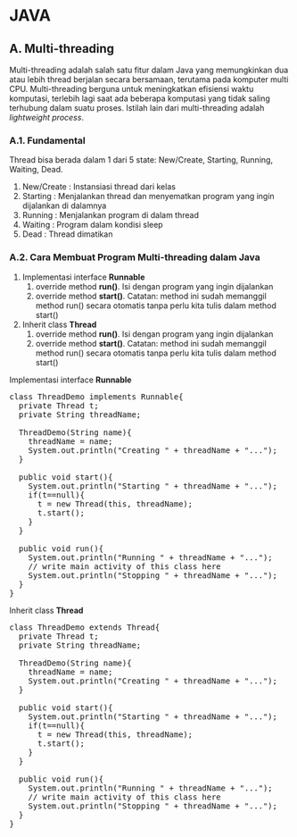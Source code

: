 # JAVA
## A. Multi-threading
Multi-threading adalah salah satu fitur dalam Java yang memungkinkan dua atau lebih thread berjalan secara bersamaan, terutama pada komputer multi CPU. Multi-threading berguna untuk meningkatkan efisiensi waktu komputasi, terlebih lagi saat ada beberapa komputasi yang tidak saling terhubung dalam suatu proses. Istilah lain dari multi-threading adalah <i>lightweight process</i>.

### A.1. Fundamental
Thread bisa berada dalam 1 dari 5 state: New/Create, Starting, Running, Waiting, Dead. 
<ol>
  <li> New/Create : Instansiasi thread dari kelas </li>
  <li> Starting : Menjalankan thread dan menyematkan program yang ingin dijalankan di dalamnya </li>
  <li> Running : Menjalankan program di dalam thread </li>
  <li> Waiting : Program dalam kondisi sleep </li>
  <li> Dead : Thread dimatikan </li>
</ol>

### A.2. Cara Membuat Program Multi-threading dalam Java
<ol>
  <li>Implementasi interface <b>Runnable</b>
    <ol>
      <li>override method <b>run()</b>. Isi dengan program yang ingin dijalankan</li>
      <li>override method <b>start()</b>. Catatan: method ini sudah memanggil method run() secara otomatis tanpa perlu kita tulis dalam method start()</li>
    </ol>
  </li>
  <li>Inherit class <b>Thread</b>
    <ol>
      <li>override method <b>run()</b>. Isi dengan program yang ingin dijalankan</li>
      <li>override method <b>start()</b>. Catatan: method ini sudah memanggil method run() secara otomatis tanpa perlu kita tulis dalam method start()</li>
    </ol>
  </li>
</ol>

Implementasi interface <b>Runnable</b>
<pre>
class ThreadDemo implements Runnable{
  private Thread t;
  private String threadName;
  
  ThreadDemo(String name){
    threadName = name;
    System.out.println("Creating " + threadName + "...");
  }
  
  public void start(){
    System.out.println("Starting " + threadName + "...");
    if(t==null){
      t = new Thread(this, threadName);
      t.start();
    }
  }
  
  public void run(){
    System.out.println("Running " + threadName + "...");
    // write main activity of this class here
    System.out.println("Stopping " + threadName + "...");
  }
}
</pre>



Inherit class <b>Thread</b>
<pre>
class ThreadDemo extends Thread{
  private Thread t;
  private String threadName;
  
  ThreadDemo(String name){
    threadName = name;
    System.out.println("Creating " + threadName + "...");
  }
  
  public void start(){
    System.out.println("Starting " + threadName + "...");
    if(t==null){
      t = new Thread(this, threadName);
      t.start();
    }
  }
  
  public void run(){
    System.out.println("Running " + threadName + "...");
    // write main activity of this class here
    System.out.println("Stopping " + threadName + "...");
  }
}
</pre>
